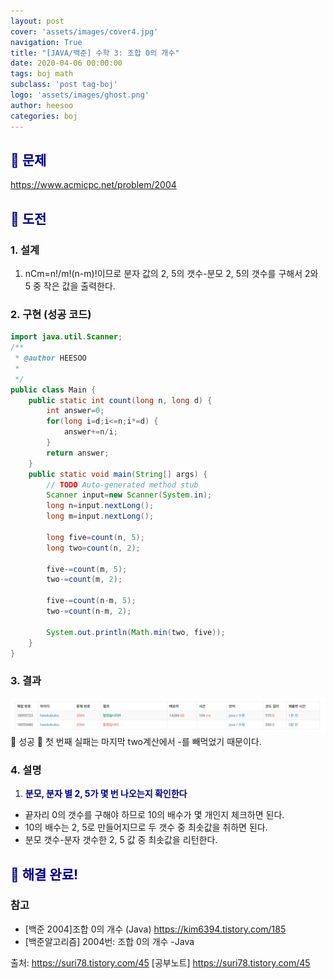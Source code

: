 ```yaml
---
layout: post
cover: 'assets/images/cover4.jpg'
navigation: True
title: "[JAVA/백준] 수학 3: 조합 0의 개수"
date: 2020-04-06 00:00:00
tags: boj math
subclass: 'post tag-boj'
logo: 'assets/images/ghost.png'
author: heesoo
categories: boj
---
```

## <span style="color:navy">👀 문제</span>
<https://www.acmicpc.net/problem/2004>

## <span style="color:navy">👊 도전</span>

### 1. 설계
1. nCm=n!/m!(n-m)!이므로 분자 값의 2, 5의 갯수-분모 2, 5의 갯수를 구해서 2와 5 중 작은 값을 출력한다.

### 2. 구현 (성공 코드)
```java
import java.util.Scanner;
/**
 * @author HEESOO
 *
 */
public class Main {
	public static int count(long n, long d) {
		int answer=0;
		for(long i=d;i<=n;i*=d) {
			answer+=n/i;
		}
		return answer;
	}
	public static void main(String[] args) {
		// TODO Auto-generated method stub
		Scanner input=new Scanner(System.in);
		long n=input.nextLong();
		long m=input.nextLong();
		
		long five=count(n, 5);
		long two=count(n, 2);
		
		five-=count(m, 5);
		two-=count(m, 2);
		
		five-=count(n-m, 5);
		two-=count(n-m, 2);
		
		System.out.println(Math.min(two, five));
	}
}

 ```

### 3. 결과
![실행결과](./assets/images/200406_1.PNG)
🤟 성공 🤟 
첫 번째 실패는 마지막 two계산에서 -를 빼먹었기 때문이다.

### 4. 설명
1. **<span style="color:navy">분모, 분자 별 2, 5가 몇 번 나오는지 확인한다</span>**
- 끝자리 0의 갯수를 구해야 하므로 10의 배수가 몇 개인지 체크하면 된다.
- 10의 배수는 2, 5로 만들어지므로 두 갯수 중 최솟값을 취하면 된다.
- 분모 갯수-분자 갯수한 2, 5 값 중 최솟값을 리턴한다.

## <span style="color:navy">👏 해결 완료!</span>

### 참고
- [백준 2004]조합 0의 개수 (Java) <https://kim6394.tistory.com/185>
- [백준알고리즘] 2004번: 조합 0의 개수 -Java

출처: https://suri78.tistory.com/45 [공부노트] <https://suri78.tistory.com/45>
